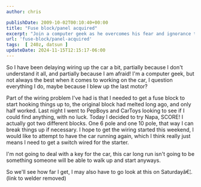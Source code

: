```yaml
---
author: chris

publishDate: 2009-10-02T00:10:40+00:00
title: "Fuse block/panel acquired"
excerpt: "Join a computer geek as he overcomes his fear and ignorance to wire up his car himself - featuring a trip to Napa and upcoming plans."
url: 'fuse-block/panel-acquired'
tags:  [ 240z, datsun ] 
updateDate: 2024-11-15T12:15:17-06:00
---
```


So I have been delaying wiring up the car a bit, partially because I don't understand it all, and partially because I am afraid! I'm a computer geek, but not always the best when it comes to working on the car, I question everything I do, maybe because I blew up the last motor?

Part of the wiring problem I've had is that I needed to get a fuse block to start hooking things up to, the original block had melted long ago, and only half worked. Last night I went to PepBoys and CarToys looking to see if I could find anything, with no luck. Today I decided to try Napa, SCORE! I actually got two different blocks. One 6 pole and one 10 pole, that way I can break things up if necessary. I hope to get the wiring started this weekend, I would like to attempt to have the car running again, which I think really just means I need to get a switch wired for the starter.

I'm not going to deal with a key for the car, this car long run isn't going to be something someone will be able to walk up and start anyways.

So we'll see how far I get, I may also have to go look at this on Saturdayâ€¦. (link to welder removed)
